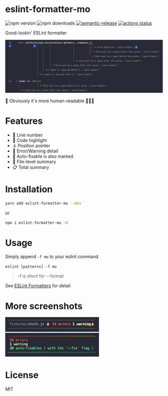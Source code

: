# eslint-formatter-mo

![npm version](https://img.shields.io/npm/v/eslint-formatter-mo)
![npm downloads](https://img.shields.io/npm/dm/eslint-formatter-mo)
[![semantic-release](https://img.shields.io/badge/%20%20%F0%9F%93%A6%F0%9F%9A%80-semantic--release-e10079.svg)](https://github.com/semantic-release/semantic-release)
[![actions status](https://github.com/fengzilong/eslint-formatter-mo/workflows/Release/badge.svg)](https://github.com/fengzilong/eslint-formatter-mo/actions/workflows/release.yml)

Good-lookin' ESLint formatter

<img src="media/screenshot.jpg" alt="screenshot" width="700px">

🎊 Obviously it's more human-readable 🎉🎉🎉

# Features

- 🎯 Line number
- 🌈 Code highlight
- ⚓️ Position pointer
- 🦄 Error/Warning detail
- 🍻 Auto-fixable is also marked
- 📄 File-level summary
- 📋 Total summary



# Installation

```bash
yarn add eslint-formatter-mo --dev
```

or

```bash
npm i eslint-formatter-mo -D
```

# Usage

Simply append `-f mo` to your eslint command

`eslint [patterns] -f mo`

> -f is short for --format

See [ESLint Formatters](https://eslint.org/docs/user-guide/formatters/#eslint-formatters) for detail

# More screenshots

<img src="media/file-level-summary.jpg" alt="file-level-summary" width="300px">

<img src="media/summary.jpg" alt="summary" width="300px">

# License

MIT
